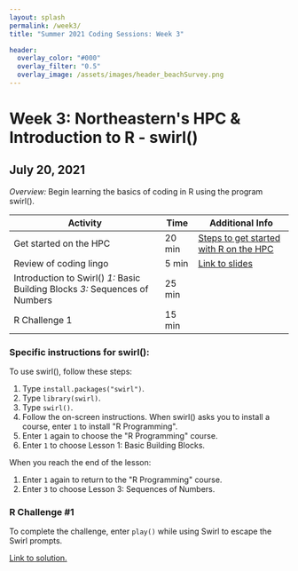 ```yaml
---
layout: splash
permalink: /week3/
title: "Summer 2021 Coding Sessions: Week 3"

header:
  overlay_color: "#000"
  overlay_filter: "0.5"
  overlay_image: /assets/images/header_beachSurvey.png
---
```


# Week 3: Northeastern's HPC & Introduction to R - swirl()
## July 20, 2021

*Overview:* Begin learning the basics of coding in R using the program swirl().

| Activity | Time | Additional Info |
| ---- | ---- | ----- |
| Get started on the HPC | 20 min | <a href="https://docs.google.com/document/d/1F69niCFTnP_pZbn0_H5rCQPmLOGcw_FVPEJhSaS7-TU/edit#" target="_blank">Steps to get started with R on the HPC</a> |
| Review of coding lingo | 5 min | <a href="link" target="_blank">Link to slides</a> |
| Introduction to Swirl()  *1:* Basic Building Blocks *3:* Sequences of Numbers | 25 min |  |
| R Challenge 1 | 15 min |  |

### Specific instructions for swirl():
To use swirl(), follow these steps:
1) Type `install.packages("swirl")`.
2) Type `library(swirl)`.
3) Type `swirl()`.
4) Follow the on-screen instructions. When swirl() asks you to install a course, enter `1` to install "R Programming".
5) Enter `1` again to choose the "R Programming" course.
6) Enter `1` to choose Lesson 1: Basic Building Blocks.

When you reach the end of the lesson:
1) Enter `1` again to return to the "R Programming" course.
6) Enter `3` to choose Lesson 3: Sequences of Numbers.

### R Challenge #1

To complete the challenge, enter `play()` while using Swirl to escape the Swirl prompts.

<a href="link" target="_blank">Link to solution.</a>
